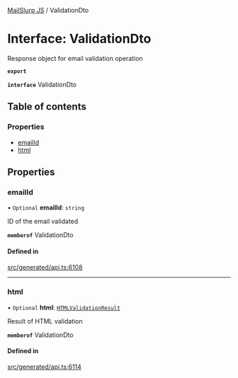 [MailSlurp JS](../README.md) / ValidationDto

# Interface: ValidationDto

Response object for email validation operation

**`export`**

**`interface`** ValidationDto

## Table of contents

### Properties

- [emailId](ValidationDto.md#emailid)
- [html](ValidationDto.md#html)

## Properties

### emailId

• `Optional` **emailId**: `string`

ID of the email validated

**`memberof`** ValidationDto

#### Defined in

[src/generated/api.ts:6108](https://github.com/mailslurp/mailslurp-client/blob/5a5ba59/src/generated/api.ts#L6108)

___

### html

• `Optional` **html**: [`HTMLValidationResult`](HTMLValidationResult.md)

Result of HTML validation

**`memberof`** ValidationDto

#### Defined in

[src/generated/api.ts:6114](https://github.com/mailslurp/mailslurp-client/blob/5a5ba59/src/generated/api.ts#L6114)
